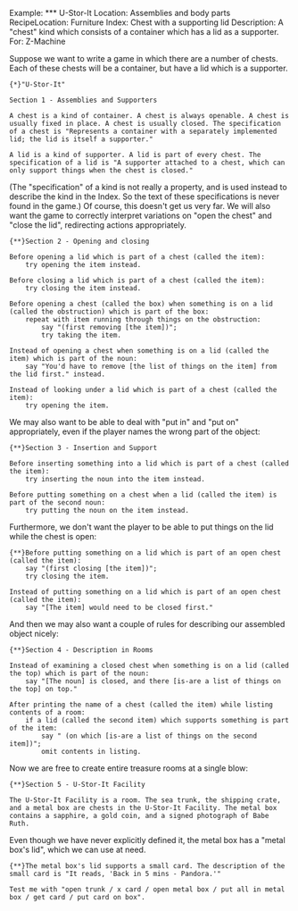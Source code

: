 Example: *** U-Stor-It
Location: Assemblies and body parts
RecipeLocation: Furniture
Index: Chest with a supporting lid
Description: A "chest" kind which consists of a container which has a lid as a supporter.
For: Z-Machine

  
Suppose we want to write a game in which there are a number of chests. Each of these chests will be a container, but have a lid which is a supporter.

  

``` inform7
{*}"U-Stor-It"

Section 1 - Assemblies and Supporters

A chest is a kind of container. A chest is always openable. A chest is usually fixed in place. A chest is usually closed. The specification of a chest is "Represents a container with a separately implemented lid; the lid is itself a supporter."

A lid is a kind of supporter. A lid is part of every chest. The specification of a lid is "A supporter attached to a chest, which can only support things when the chest is closed."
```

  
(The "specification" of a kind is not really a property, and is used instead to describe the kind in the Index. So the text of these specifications is never found in the game.) Of course, this doesn't get us very far. We will also want the game to correctly interpret variations on "open the chest" and "close the lid", redirecting actions appropriately.

  

``` inform7
{**}Section 2 - Opening and closing

Before opening a lid which is part of a chest (called the item):
	try opening the item instead.

Before closing a lid which is part of a chest (called the item):
	try closing the item instead.

Before opening a chest (called the box) when something is on a lid (called the obstruction) which is part of the box:
	repeat with item running through things on the obstruction:
		say "(first removing [the item])";
		try taking the item.

Instead of opening a chest when something is on a lid (called the item) which is part of the noun:
	say "You'd have to remove [the list of things on the item] from the lid first." instead.

Instead of looking under a lid which is part of a chest (called the item):
	try opening the item.
```

  
We may also want to be able to deal with "put in" and "put on" appropriately, even if the player names the wrong part of the object:

  

``` inform7
{**}Section 3 - Insertion and Support

Before inserting something into a lid which is part of a chest (called the item):
	try inserting the noun into the item instead.

Before putting something on a chest when a lid (called the item) is part of the second noun:
	try putting the noun on the item instead.
```

  
Furthermore, we don't want the player to be able to put things on the lid while the chest is open:

  

``` inform7
{**}Before putting something on a lid which is part of an open chest (called the item):
	say "(first closing [the item])";
	try closing the item.

Instead of putting something on a lid which is part of an open chest (called the item):
	say "[The item] would need to be closed first."
```

  
And then we may also want a couple of rules for describing our assembled object nicely:

  

``` inform7
{**}Section 4 - Description in Rooms

Instead of examining a closed chest when something is on a lid (called the top) which is part of the noun:
	say "[The noun] is closed, and there [is-are a list of things on the top] on top."

After printing the name of a chest (called the item) while listing contents of a room:
	if a lid (called the second item) which supports something is part of the item:
		say " (on which [is-are a list of things on the second item])";
		omit contents in listing.
```

  
Now we are free to create entire treasure rooms at a single blow:

  

``` inform7
{**}Section 5 - U-Stor-It Facility

The U-Stor-It Facility is a room. The sea trunk, the shipping crate, and a metal box are chests in the U-Stor-It Facility. The metal box contains a sapphire, a gold coin, and a signed photograph of Babe Ruth.
```

  
Even though we have never explicitly defined it, the metal box has a "metal box's lid", which we can use at need.

  

``` inform7
{**}The metal box's lid supports a small card. The description of the small card is "It reads, 'Back in 5 mins - Pandora.'"

Test me with "open trunk / x card / open metal box / put all in metal box / get card / put card on box".
```

